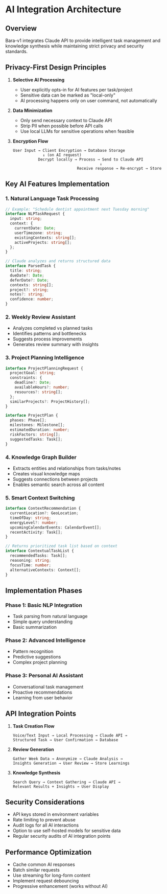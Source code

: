 # AI Integration Architecture

## Overview
Bara-v1 integrates Claude API to provide intelligent task management and knowledge synthesis while maintaining strict privacy and security standards.

## Privacy-First Design Principles

1. **Selective AI Processing**
   - User explicitly opts-in for AI features per task/project
   - Sensitive data can be marked as "local-only"
   - AI processing happens only on user command, not automatically

2. **Data Minimization**
   - Only send necessary context to Claude API
   - Strip PII when possible before API calls
   - Use local LLMs for sensitive operations when feasible

3. **Encryption Flow**
   ```
   User Input → Client Encryption → Database Storage
                ↓ (on AI request)
              Decrypt locally → Process → Send to Claude API
                                         ↓
                               Receive response → Re-encrypt → Store
   ```

## Key AI Features Implementation

### 1. Natural Language Task Processing
```typescript
// Example: "Schedule dentist appointment next Tuesday morning"
interface NLPTaskRequest {
  input: string;
  context: {
    currentDate: Date;
    userTimezone: string;
    existingContexts: string[];
    activeProjects: string[];
  };
}

// Claude analyzes and returns structured data
interface ParsedTask {
  title: string;
  dueDate?: Date;
  deferDate?: Date;
  contexts: string[];
  project?: string;
  notes?: string;
  confidence: number;
}
```

### 2. Weekly Review Assistant
- Analyzes completed vs planned tasks
- Identifies patterns and bottlenecks
- Suggests process improvements
- Generates review summary with insights

### 3. Project Planning Intelligence
```typescript
interface ProjectPlanningRequest {
  projectGoal: string;
  constraints: {
    deadline?: Date;
    availableHours?: number;
    resources?: string[];
  };
  similarProjects?: ProjectHistory[];
}

interface ProjectPlan {
  phases: Phase[];
  milestones: Milestone[];
  estimatedDuration: number;
  riskFactors: string[];
  suggestedTasks: Task[];
}
```

### 4. Knowledge Graph Builder
- Extracts entities and relationships from tasks/notes
- Creates visual knowledge maps
- Suggests connections between projects
- Enables semantic search across all content

### 5. Smart Context Switching
```typescript
interface ContextRecommendation {
  currentLocation?: GeoLocation;
  timeOfDay: string;
  energyLevel?: number;
  upcomingCalendarEvents: CalendarEvent[];
  recentActivity: Task[];
}

// Returns prioritized task list based on context
interface ContextualTaskList {
  recommendedTasks: Task[];
  reasoning: string;
  focusTime: number;
  alternativeContexts: Context[];
}
```

## Implementation Phases

### Phase 1: Basic NLP Integration
- Task parsing from natural language
- Simple query understanding
- Basic summarization

### Phase 2: Advanced Intelligence
- Pattern recognition
- Predictive suggestions
- Complex project planning

### Phase 3: Personal AI Assistant
- Conversational task management
- Proactive recommendations
- Learning from user behavior

## API Integration Points

1. **Task Creation Flow**
   ```
   Voice/Text Input → Local Processing → Claude API → 
   Structured Task → User Confirmation → Database
   ```

2. **Review Generation**
   ```
   Gather Week Data → Anonymize → Claude Analysis → 
   Insights Generation → User Review → Store Learnings
   ```

3. **Knowledge Synthesis**
   ```
   Search Query → Context Gathering → Claude API → 
   Relevant Results + Insights → User Display
   ```

## Security Considerations

- API keys stored in environment variables
- Rate limiting to prevent abuse
- Audit logs for all AI interactions
- Option to use self-hosted models for sensitive data
- Regular security audits of AI integration points

## Performance Optimization

- Cache common AI responses
- Batch similar requests
- Use streaming for long-form content
- Implement request debouncing
- Progressive enhancement (works without AI)
